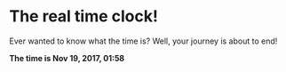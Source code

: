 # The real time clock!

Ever wanted to know what the time is? Well, your journey is about to end!

**The time is Nov 19, 2017, 01:58**